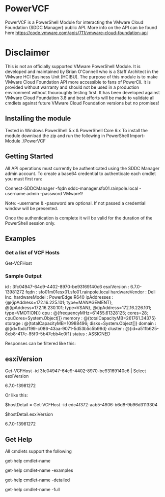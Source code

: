 # PowerVCF
PowerVCF is a PowerShell Module for interacting the VMware Cloud Foundation (SDDC Manager) public API.
More info on the API can be found here https://code.vmware.com/apis/711/vmware-cloud-foundation-api

# Disclaimer
This is not an officially supported VMware PowerShell Module. It is developed and maintained by Brian O'Connell who is a Staff Architect in the VMware HCI Business Unit (HCIBU). The purpose of this module is to make VMware Cloud Foundation API more accessible to fans of PowerCli. It is provided without warranty and should not be used in a production environment without thouroughly testing first. It has been developed against VMware Cloud Foundation 3.8 and best efforts will be made to validate all cmdlets against future VMware Cloud Foundation versions but no promises!


## Installing the module
Tested in Windows PowerShell 5.x & PowerShell Core 6.x
To install the module download the zip and run the following in PowerShell
Import-Module .\PowerVCF

## Getting Started
All API operations must currently be authenticated using the SDDC Manager admin account. 
To create a base64 credential to authenticate each cmdlet you must first run:

Connect-SDDCManager -fqdn sddc-manager.sfo01.rainpole.local -username admin -password VMware1!
 
Note: -username & -password are optional. If not passed a credential window will be presented.

Once the authentication is complete it will be valid for the duration of the PowerShell session only.

## Examples
### Get a list of VCF Hosts

Get-VCFHost
### Sample Output

id             : 3fc04947-64c9-4402-8970-be93169140c6
esxiVersion    : 6.7.0-13981272
fqdn           : sfo01m01esx01.sfo01.rainpole.local
hardwareVendor : Dell Inc.
hardwareModel  : PowerEdge R640
ipAddresses    : {@{ipAddress=172.16.225.101; type=MANAGEMENT}, @{ipAddress=172.16.230.101; type=VSAN},
                 @{ipAddress=172.16.226.101; type=VMOTION}}
cpu            : @{frequencyMHz=61455.61328125; cores=28; cpuCores=System.Object[]}
memory         : @{totalCapacityMB=261761.34375}
storage        : @{totalCapacityMB=10988496; disks=System.Object[]}
domain         : @{id=fbdcf199-c086-43aa-9071-5d53b5c5b99d}
cluster        : @{id=a511b625-8eb8-417e-85f0-5b47ebb4c0f1}
status         : ASSIGNED

Responses can be filtered like this:

esxiVersion
-----------

Get-VCFHost -id 3fc04947-64c9-4402-8970-be93169140c6 | Select esxiVersion

6.7.0-13981272

Or like this:

$hostDetail = Get-VCFHost -id edc4f372-aab5-4906-b6d8-9b96d3113304

$hostDetail.esxiVersion

6.7.0-13981272

## Get Help
All cmdlets support the following

get-help cmdlet-name

get-help cmdlet-name -examples

get-help cmdlet-name -detailed

get-help cmdlet-name -full
